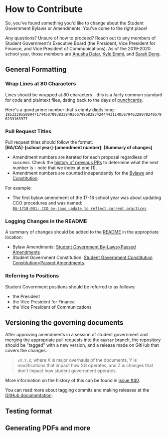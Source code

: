 # How to Contribute

So, you've found something you'd like to change about the Student Government Bylaws or Amendments. You've come to the right place!

Any questions? Unsure of how to proceed? Reach out to any members of Student Government's Executive Board (the President, Vice President for Finance, and Vice President of Communications).
As of the 2019-2020 school year, those members are [Anusha Datar](mailto:anusha.datar@students.olin.edu), [Kyle Emmi](mailto:kyle.emmi@students.olin.edu), and [Sarah Deng](mailto:sarah.deng@students.olin.edu).

## General Formatting

### Wrap Lines at 80 Characters

Lines should be wrapped at 80 characters - this is a fairly common standard for code and plaintext files, dating back to the days of [punchcards](https://softwareengineering.stackexchange.com/questions/148677/why-is-80-characters-the-standard-limit-for-code-width#148678).

Here's a good prime number that's eighty digits long:  
`18532395500947174450709383384936679868383424444311405679463280782405796233163977`

### Pull Request Titles

Pull request titles should follow the format:  
**[BA/CA]**-**[school year]**-**[amendment number]**: **[Summary of changes]**

- Amendment numbers are iterated for each proposal regardless of success. Check the [history of previous PRs](https://github.com/olin/studentgovernment/pulls?q=is%3Apr) to determine what the next number is - note that we index at one (1).
- Amendment numbers are counted independently for the [Bylaws](bylaws.md) and [Constitution](constitution.md).

For example:

- The first bylaw amendment of the 17-18 school year was about updating CCO procedures and was named:  
  [`BA-1718-001: CCO by-laws update to reflect current practices`](https://github.com/olin/studentgovernment/pull/30)

### Logging Changes in the README

A summary of changes should be added to the [README](README.md) in the appropriate location:
- Bylaw Amendments: [Student Government By-Laws>Passed Amendments](https://github.com/olin/studentgovernment#passed-amendments)
- Student Government Constitution: [Student Government Constitution Constitution>Passed Amendments](https://github.com/olin/studentgovernment#student-government-constitution).

### Referring to Positions

Student Government positions should be referred to as follows:

- the President
- the Vice President for Finance
- the Vice President of Communications

## Versioning the governing documents

After approving amendments in a session of student government and merging the appropriate pull requests into the `master` branch, the repository should be "tagged" with a new version, and a release made on GitHub that covers the changes.

> `vX.Y.Z`, where X is major overhauls of the documents, Y is modifications that
> impact how SG operates, and Z is changes that don't impact how student
> government operates.

More information on the history of this can be found in [issue #40](https://github.com/olin/studentgovernment/issues/40).

You can read more about tagging commits and making releases at the [GitHub documentation](https://help.github.com/en/articles/creating-releases).

## Testing format

## Generating PDFs and more
